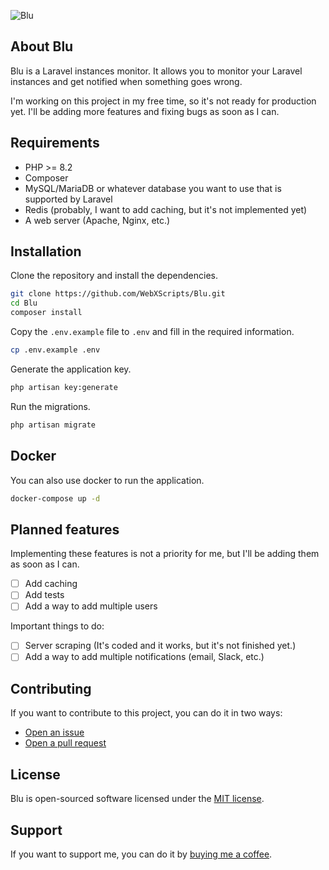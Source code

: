 ![Blu](https://socialify.git.ci/WebXScripts/Blu/image?description=1&descriptionEditable=Laravel%20instances%20monitor.&font=Raleway&forks=1&language=1&name=1&owner=1&stargazers=1&theme=Auto)

## About Blu

Blu is a Laravel instances monitor. It allows you to monitor your Laravel instances and get notified when something goes wrong.

I'm working on this project in my free time, so it's not ready for production yet. I'll be adding more features and fixing bugs as soon as I can.

## Requirements

- PHP >= 8.2
- Composer
- MySQL/MariaDB or whatever database you want to use that is supported by Laravel
- Redis (probably, I want to add caching, but it's not implemented yet)
- A web server (Apache, Nginx, etc.)

## Installation
Clone the repository and install the dependencies.

```bash
git clone https://github.com/WebXScripts/Blu.git
cd Blu
composer install
```

Copy the `.env.example` file to `.env` and fill in the required information.

```bash
cp .env.example .env
```

Generate the application key.

```bash
php artisan key:generate
```

Run the migrations.

```bash
php artisan migrate
```

## Docker

You can also use docker to run the application.

```bash
docker-compose up -d
```

## Planned features

Implementing these features is not a priority for me, but I'll be adding them as soon as I can.

- [ ] Add caching
- [ ] Add tests
- [ ] Add a way to add multiple users

Important things to do:

- [ ] Server scraping (It's coded and it works, but it's not finished yet.)
- [ ] Add a way to add multiple notifications (email, Slack, etc.)

## Contributing

If you want to contribute to this project, you can do it in two ways:

- [Open an issue](https://github.com/WebXScripts/Blu/issues/new)
- [Open a pull request](https://github.com/WebXScripts/Blu/compare)

## License

Blu is open-sourced software licensed under the [MIT license](https://opensource.org/licenses/MIT).

## Support

If you want to support me, you can do it by [buying me a coffee](https://www.buymeacoffee.com/webxscripts).
